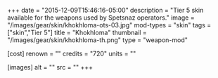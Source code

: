 +++
date = "2015-12-09T15:46:16-05:00"
description = "Tier 5 skin available for the weapons used by Spetsnaz operators."
image = "/images/gear/skin/khokhloma-ots-03.jpg"
mod-types = "skin"
tags = ["skin","Tier 5"]
title = "Khokhloma"
thumbnail = "/images/gear/skin/khokhloma-th.png"
type = "weapon-mod"

[cost]
  renown = ""
  credits = "720"
  units = ""

[images]
  alt = ""
  src = ""
+++
